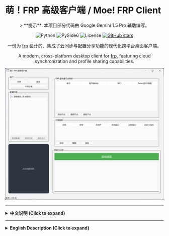# 萌！FRP 高级客户端 / Moe! FRP Client

<div align="center">
> **提示**: 本项目部分代码由 Google Gemini 1.5 Pro 辅助编写。

![Python](https://img.shields.io/badge/Python-3.12%2B-blue?logo=python)
![PySide6](https://img.shields.io/badge/UI-PySide6-orange?logo=qt)
![License](https://img.shields.io/badge/License-MIT-green)
[![GitHub stars](https://img.shields.io/github/stars/XMZO/MoeFrpClient?style=social)](https://github.com/XMZO/MoeFrpClient/stargazers)

一份为 [frp](https://github.com/fatedier/frp) 设计的、集成了云同步与配置分享功能的现代化跨平台桌面客户端。

A modern, cross-platform desktop client for [frp](https://github.com/fatedier/frp), featuring cloud synchronization and profile sharing capabilities.

</div>

![软件截图](assets/screenshot.png)

---

<details>
<summary><strong>中文说明 (Click to expand)</strong></summary>

## 简介

**萌！FRP 客户端** 是一个基于 Python 和 PySide6 构建的 `frp` 图形化工具。它旨在提供一个比原生命令行更直观、更易于管理的 `frpc` 操作体验，并引入了**云端同步**和**配置分享**等高级功能，以满足个人开发者和团队的复杂需求。

## ✨ 主要功能

### **账户与配置管理**
*   **多模式配置**:
    *   **游客模式**: 无需登录，用于本地临时配置和快速测试。
    *   **云端配置**: 登录后，个人配置将自动与云端服务器同步，实现多设备共享。
    *   **订阅模式**: 支持一键添加他人分享的配置，并能与分享源保持同步更新。
*   **完整的用户系统**: 支持用户注册、登录，并提供安全的密码重置流程。
*   **强大的分享系统**:
    *   **完整分享**: 分享一个固定的、不可修改的 `frp` 配置包。
    *   **模板分享**: 分享一个可定制的模板，允许订阅者选择节点、自定义本地端口等。
    *   **分享管理**: 用户可以随时查看、管理或撤销自己创建的分享。

### **安全机制**
*   **客户端校验**: 客户端与服务器之间通过版本密钥和核心组件哈希进行严格的双向校验，防止非法客户端接入。
*   **挑战-响应登录**: 登录过程采用动态挑战码 (`Challenge`) 与登录证明 (`Proof`) 机制，有效防御重放攻击。
*   **本地加密**: 应用设置和“记住密码”等敏感信息，使用派生自机器唯一ID的密钥加密后，安全地存储在操作系统的密钥环 (Keyring) 中。
*   **防爆破延时**: 登录时采用基于 **Argon2** 的计算密集型延时，显著增加暴力破解的攻击成本。
*   **服务端速率限制**: 核心API（如登录、注册）均设置了速率限制，以抵御恶意请求。

### **用户体验优化**
*   **智能日志解析**: 自动解析 `frpc` 的原始日志，仅呈现“代理启动成功”、“连接失败”等关键的、结构化的信息。
*   **高级图片查看器**: 内置图片查看器支持 **GIF** 动画播放、**Ctrl+滚轮** 无级缩放、大图拖动平移以及右键复制和保存功能。
*   - **随机背景图**: 每次启动时从多个在线API源（如 `lolicon.app`, `anosu.top`）随机获取背景图片。
*   **一键节点测速**: 快速测试所有服务器节点的网络延迟，并直观地在下拉列表中展示结果。
*   **应用级代理**: 支持独立设置客户端自身的网络代理（HTTP/SOCKS5），用于API请求和图片下载，该设置不影响`frp`核心隧道的连接。

### **灵活的运行模式**
*   **GUI 模式**: 为日常使用提供功能完善的图形化管理界面。
*   **命令行模式**: 支持通过命令行参数直接启动 `frpc` 服务，便于集成到自动化脚本中。

## 🚀 快速开始

### 1. 先决条件

*   Python 3.12 或更高版本
*   pip 包管理器
*   **注意**: 核心组件 `MoeFrpClient.mfc` 必须与主程序位于同一目录下。

### 2. 安装

```bash
# 1. 克隆本仓库
git clone https://github.com/XMZO/MoeFrpClient.git

# 2. 进入项目目录
cd MoeFrpClient

# 3. (推荐) 创建并激活虚拟环境
python -m venv venv
# Windows: venv\Scripts\activate
# macOS/Linux: source venv/bin/activate

# 4. 安装依赖
pip install -r requirements.txt

# 5. [可选] 如需使用SOCKS5代理，请额外安装
pip install "requests[socks]"
```

### 3. 如何使用

直接运行 `main.py` 启动图形界面：

```bash
python main.py
```

## 🤝 贡献

欢迎任何形式的贡献。如果您有改进建议或发现 Bug，请随时提出 Issue。如果您希望贡献代码，请遵循标准的 Fork & Pull Request 流程。

## 📄 开源许可

本项目基于 [MIT License](LICENSE) 开源。

</details>

---

<details>
<summary><strong>English Description (Click to expand)</strong></summary>

## Introduction

**Moe! FRP Client** is a graphical tool for `frp` built with Python and PySide6. It aims to provide a more intuitive and manageable user experience for `frpc` compared to the native command line, introducing advanced features like **cloud synchronization** and **profile sharing** to meet the complex needs of individual developers and teams.

## ✨ Key Features

### **Account & Profile Management**
*   **Multi-Mode Configuration**:
    *   **Guest Mode**: No login required for local, temporary configurations and quick testing.
    *   **Cloud Profiles**: After logging in, personal profiles are automatically synchronized with the cloud server for multi-device access.
    *   **Subscription Mode**: Supports one-click subscription to profiles shared by others, with automatic updates from the source.
*   **Complete User System**: Supports user registration, login, and a secure password reset process.
*   **Powerful Sharing System**:
    *   **Full Share**: Share a fixed, non-editable `frp` configuration package.
    *   **Template Share**: Share a customizable template that allows subscribers to select nodes, define local ports, etc.
    *   **Share Management**: Users can view, manage, or revoke their created shares at any time.

### **Security Mechanisms**
*   **Client Validation**: Strict two-way validation between the client and server using a version secret and core component hash to prevent unauthorized client access.
*   **Challenge-Response Login**: The login process employs a dynamic challenge and proof mechanism to effectively defend against replay attacks.
*   **Local Encryption**: Sensitive information, such as application settings and "Remember Me" credentials, is encrypted with a key derived from a unique machine ID and securely stored in the OS's native Keyring.
*   **Anti-Brute-Force Delay**: A computationally intensive delay based on **Argon2** is implemented during login to significantly increase the cost of brute-force attacks.
*   **Server-Side Rate Limiting**: Core APIs (e.g., login, register) are rate-limited to mitigate malicious requests.

### **User Experience Enhancements**
*   **Intelligent Log Parsing**: Automatically parses raw `frpc` logs to present only key, structured information, such as "Proxy started successfully" or "Connection failed".
*   **Advanced Image Viewer**: The built-in image viewer supports **GIF** animation playback, smooth zooming with **Ctrl+Scroll**, panning for large images, and right-click to copy/save.
*   **Randomized Backgrounds**: Fetches a random background image on startup from multiple online API sources (e.g., `lolicon.app`, `anosu.top`).
*   **One-Click Node Ping Test**: Quickly tests the network latency of all server nodes and displays the results intuitively in a dropdown list.
*   **Application-Level Proxy**: Supports independent configuration of a network proxy (HTTP/SOCKS5) for the client itself, used for API requests and image downloads, without affecting the core `frp` tunnel connection.

### **Flexible Operation Modes**
*   **GUI Mode**: Provides a full-featured graphical interface for daily use.
*   **Command-line Mode**: Supports launching the `frpc` service directly via command-line arguments, ideal for integration into automation scripts.

## 🚀 Getting Started

### 1. Prerequisites

*   Python 3.12+
*   pip Package Manager
*   **Note**: The core component `MoeFrpClient.mfc` must be in the same directory as the main executable.

### 2. Installation

```bash
# 1. Clone the repository
git clone https://github.com/XMZO/MoeFrpClient.git

# 2. Navigate to the project directory
cd MoeFrpClient

# 3. (Recommended) Create and activate a virtual environment
python -m venv venv
# Windows: venv\Scripts\activate
# macOS/Linux: source venv/bin/activate

# 4. Install dependencies
pip install -r requirements.txt

# 5. [Optional] For SOCKS5 proxy support, install this extra
pip install "requests[socks]"
```

### 3. Usage

Simply run `main.py` to launch the graphical interface:

```bash
python main.py
```

## 🤝 Contributing

Contributions of any kind are welcome. If you have suggestions for improvement or find a bug, please feel free to open an Issue. If you'd like to contribute code, please follow the standard Fork & Pull Request workflow.

## 📄 License

This project is licensed under the [MIT License](LICENSE).

</details>
